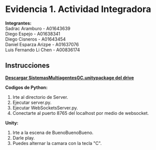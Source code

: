 # Evidencia 1. Actividad Integradora

**Integrantes:** <br />
Sadrac Aramburo - A01643639 <br />
Diego Espejo - A01638341 <br />
Diego Cisneros - A01643454 <br />
Daniel Esparza Arizpe - A01637076 <br />
Luis Fernando Li Chen - A00836174

## Instrucciones
[**Descargar SistemasMultiagentesGC.unitypackage del drive**](https://drive.google.com/uc?export=download&id=1_6h6gTL3AU3tE_GrFdwfp0UzULQQ0YaF)

**Codigos de Python:**

1. Irte al directorio de Server.
2. Ejecutar server.py.
3. Ejecutar WebSocketsServer.py.
4. Conectarte al puerto 8765 del localhost por medio de websocket.

**Unity:**

1. Irte a la escena de BuenoBuenoBueno.
2. Darle play.
3. Puedes alternar la camara con la tecla "C".
